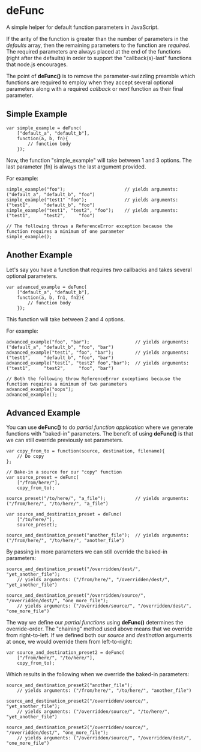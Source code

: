 # deFunc

A simple helper for default function parameters in JavaScript.

If the arity of the function is greater than the number of parameters in the *defaults* array, then the remaining parameters to the function are *required*. The required parameters are always placed at the end of the functions (right after the defaults) in order to support the "callback(s)-last" functions that node.js encourages.

The point of **deFunc()** is to remove the parameter-swizzling preamble which functions are required to employ when they accept several optional parameters along with a required *callback* or *next* function as their final parameter.

## Simple Example

    var simple_example = deFunc(
    	["default_a", "default_b"],
    	function(a, b, fn){
    		// function body
    	});

Now, the function "simple_example" will take between 1 and 3 options. The last parameter (fn) is always the last argument provided.

For example:

    simple_example("foo");                      // yields arguments: ("default_a", "default_b", "foo")
    simple_example("test1" "foo");              // yields arguments: ("test1",     "default_b", "foo")
    simple_example("test1", "test2", "foo");    // yields arguments: ("test1",     "test2",     "foo")
    
    // The following throws a ReferenceError exception because the function requires a minimum of one parameter
    simple_example(); 

## Another Example

Let's say you have a function that requires *two* callbacks and takes several optional parameters.

    var advanced_example = deFunc(
    	["default_a", "default_b"],
    	function(a, b, fn1, fn2){
    		// function body
    	});

This function will take between 2 and 4 options.

For example:

    advanced_example("foo", "bar");                 // yields arguments: ("default_a", "default_b", "foo", "bar")
    advanced_example("test1", "foo", "bar");        // yields arguments: ("test1",     "default_b", "foo", "bar")
    advanced_example("test1", "test2" foo","bar");  // yields arguments: ("test1",     "test2",     "foo", "bar")
    
    // Both the following throw ReferenceError exceptions because the function requires a minimum of two parameters
    advanced_example("oops"); 
    advanced_example(); 

## Advanced Example

You can use **deFunc()** to do *partial function application* where we generate functions with "baked-in" parameters. The benefit of using **deFunc()** is that we can still override previously set parameters.

    var copy_from_to = function(source, destination, filename){
    	// Do copy
    };
    
    // Bake-in a source for our "copy" function
    var source_preset = deFunc(
    	["/from/here/"],
    	copy_from_to);
    
    source_preset("/to/here/", "a_file");           // yields arguments: ("/from/here/", "/to/here/", "a_file")

    var source_and_destination_preset = deFunc(
    	["/to/here/"],
    	source_preset);

    source_and_destination_preset("another_file");  // yields arguments: ("/from/here/", "/to/here/", "another_file")

By passing in more parameters we can still override the baked-in parameters:

    source_and_destination_preset("/overridden/dest/", "yet_another_file"); 
        // yields arguments: ("/from/here/", "/overridden/dest/", "yet_another_file")

    source_and_destination_preset("/overridden/source/", "/overridden/dest/", "one_more_file"); 
        // yields arguments: ("/overridden/source/", "/overridden/dest/", "one_more_file")

The way we define our *partial functions* using **deFunc()** determines the override-order. The "chaining" method used above means that we override from right-to-left. If we defined both our *source* and *destination* arguments at once, we would override them from left-to-right:

    var source_and_destination_preset2 = deFunc(
    	["/from/here/", "/to/here/"],
    	copy_from_to);

Which results in the following when we override the baked-in parameters:

    source_and_destination_preset2("another_file");
        // yields arguments: ("/from/here/", "/to/here/", "another_file")

    source_and_destination_preset2("/overridden/source/", "yet_another_file");
        // yields arguments: ("/overridden/source/", "/to/here/", "yet_another_file")

    source_and_destination_preset2("/overridden/source/", "/overridden/dest/", "one_more_file");
        // yields arguments: ("/overridden/source/", "/overridden/dest/", "one_more_file")
